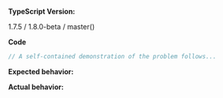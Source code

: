 <!--
Thank you for contributing to TypeScript! Please review this checklist
       before submitting your issue.
[ ] Many common issues and suggestions are addressed in the FAQ
     https://github.com/Microsoft/TypeScript/wiki/FAQ
[ ] Search for duplicates before logging new issues
    https://github.com/Microsoft/TypeScript/issues?utf8=%E2%9C%93&q=is%3Aissue
[ ] Questions are best asked and answered at Stack Overflow
    http://stackoverflow.com/questions/tagged/typescript

For bug reports, please include the information below.
__________________________________________________________ -->

**TypeScript Version:** 

1.7.5 / 1.8.0-beta / master(<date or hash>)

**Code**

```ts
// A self-contained demonstration of the problem follows...

```

**Expected behavior:**

**Actual behavior:** 

